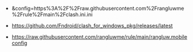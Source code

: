 - &config=https%3A%2F%2Fraw.githubusercontent.com%2Frangluwme%2Frule%2Fmain%2Fclash.ini.ini

- https://github.com/Fndroid/clash_for_windows_pkg/releases/latest

- https://raw.githubusercontent.com/rangluwme/rule/main/rangluw.mobileconfig
